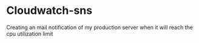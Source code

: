 # Cloudwatch-sns
Creating an mail notification of my production server when it will reach the cpu utilization limit 

